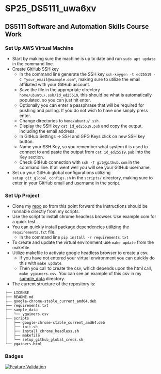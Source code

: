 # SP25_DS5111_uwa6xv
## DS5111 Software and Automation Skills Course Work
### Set Up AWS Virtual Machine
* Start by making sure the machine is up to date and run `sudo apt update` in the command line.
* Create GitHub SSH key 
	* In the command line generate the SSH key  `ssh-keygen -t ed25519 -C "your_email@example.com"`, making sure to utilize the email affiliated with your GitHub account.
	* Save the file in the appropriate directory `home/ubuntu/.ssh/id_ed25519`, this should be what is automatically populated, so you can just hit enter.
	* Optionally you can enter a passphrase that will be required for pushing and pulling. If you do not wish to have one simply press enter.
	* Change directories to `home/ubuntu/.ssh`.
	* Display the SSH key `cat id_ed25519.pub` and copy the output, including the email address. 
	* In GitHub Settings -> SSH and GPG Keys click on new SSH key button.
	* Name your SSH Key, so you remember what system it is used to connect to and paste the output from `cat id_ed25519.pub` into the Key section. 
	* Check GitHub connection with `ssh -T git@github.com` in the command line. If all went well you will see your GitHub username.  
* Set up your GitHub global configurations utilizing `setup_git_global_configs.sh` in the `scripts/` directory, making sure to enter in your GitHub email and username in the script. 
### Set Up Project
* Clone my [repo](https://github.com/AlannaHazlett/SP25_DS5111_uwa6xv) so from this point forward the instructions should be runnable directly from my scripts.
* Use the script to install chrome headless browser.  Use example.com for a quick test.
* You can quickly install package dependencies utilizing the  `requirements.txt` file. 
	* In the command line `pip install -r requirements.txt` 
* To create and update the virtual environment use `make update` from the makefile. 
* Utilize makefile to activate google headless browser to create a csv.
	* If you have not entered your virtual environment you can quickly do this with `make update`.
	* Then you call to create the csv, which depends upon the html call,  `make ygainers.csv`. You can see an example of this csv in my [sample_data](https://github.com/AlannaHazlett/SP25_DS5111_uwa6xv/tree/main/sample_data) directory. 
* The current structure of the repository is:
```
├── LICENSE
├── README.md
├── google-chrome-stable_current_amd64.deb
├── requirements.txt
├── sample_data
│   └── ygainers.csv
├── scripts
│   ├── google-chrome-stable_current_amd64.deb
│   ├── init.sh
│   ├── install_chrome_headless.sh
│   ├── makefile
│   └── setup_github_global_creds.sh
└── ygainers.html
```
### Badges
[![Feature Validation](https://github.com/AlannaHazlett/SP25_DS5111_uwa6xv/actions/workflows/validations.yml/badge.svg?branch=LAB-03_csv_normalizer&event=push)](https://github.com/AlannaHazlett/SP25_DS5111_uwa6xv/actions/workflows/validations.yml)
